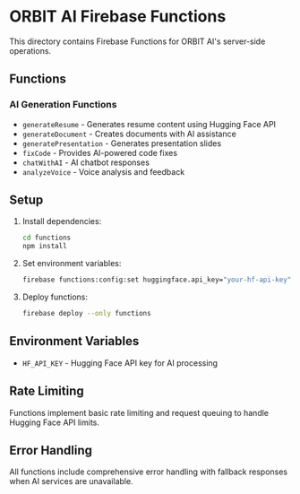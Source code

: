 # ORBIT AI Firebase Functions

This directory contains Firebase Functions for ORBIT AI's server-side operations.

## Functions

### AI Generation Functions
- `generateResume` - Generates resume content using Hugging Face API
- `generateDocument` - Creates documents with AI assistance
- `generatePresentation` - Generates presentation slides
- `fixCode` - Provides AI-powered code fixes
- `chatWithAI` - AI chatbot responses
- `analyzeVoice` - Voice analysis and feedback

## Setup

1. Install dependencies:
   ```bash
   cd functions
   npm install
   ```

2. Set environment variables:
   ```bash
   firebase functions:config:set huggingface.api_key="your-hf-api-key"
   ```

3. Deploy functions:
   ```bash
   firebase deploy --only functions
   ```

## Environment Variables

- `HF_API_KEY` - Hugging Face API key for AI processing

## Rate Limiting

Functions implement basic rate limiting and request queuing to handle Hugging Face API limits.

## Error Handling

All functions include comprehensive error handling with fallback responses when AI services are unavailable.

